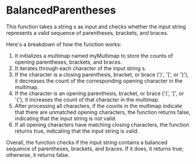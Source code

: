 # BalancedParentheses

This function takes a string s as input and checks whether the input string represents a valid sequence of parentheses, brackets, and braces.

Here's a breakdown of how the function works:

1. It initializes a multimap named myMultimap to store the counts of opening parentheses, brackets, and braces. <br>
2. It iterates through each character of the input string s. <br>
3. If the character is a closing parenthesis, bracket, or brace (')', ']', or '}'), it decreases the count of the corresponding opening character in the multimap. <br>
4. If the character is an opening parenthesis, bracket, or brace ('(', '[', or '{'), it increases the count of that character in the multimap. <br>
5. After processing all characters, if the counts in the multimap indicate that there are unmatched opening characters, the function returns false, indicating that the input string is not valid. <br>
5. If all opening characters have matching closing characters, the function returns true, indicating that the input string is valid.

Overall, the function checks if the input string contains a balanced sequence of parentheses, brackets, and braces. If it does, it returns true; otherwise, it returns false.
